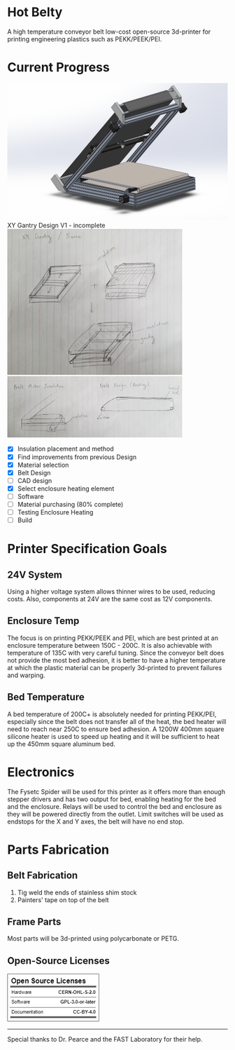 # Hot Belty
A high temperature conveyor belt low-cost open-source 3d-printer for printing engineering plastics such as PEKK/PEEK/PEI. 

# Current Progress
<img src="/img/frame_v1.png" alt="drawing" />
XY Gantry Design V1 - incomplete

<img src="/img/drawing1.jpg" alt="drawing" width="400"/>
<img src="/img/drawing2.jpg" alt="drawing" width="400"/>

- [x] Insulation placement and method
- [x] Find improvements from previous Design
- [x] Material selection
- [x] Belt Design
- [ ] CAD design
- [x] Select enclosure heating element
- [ ] Software
- [ ] Material purchasing (80% complete)
- [ ] Testing Enclosure Heating
- [ ] Build

# Printer Specification Goals
## 24V System
Using a higher voltage system allows thinner wires to be used, reducing costs. Also, components at 24V are the same cost as 12V components.

## Enclosure Temp
The focus is on printing PEKK/PEEK and PEI, which are best printed at an enclosure temperature between 150C - 200C. It is also achievable with temperature of 135C with very careful tuning. Since the conveyor belt does not provide the most bed adhesion, it is better to have a higher temperature at which the plastic material can be properly 3d-printed to prevent failures and warping. 

## Bed Temperature
A bed temperature of 200C+ is absolutely needed for printing PEKK/PEI, especially since the belt does not transfer all of the heat, the bed heater will need to reach near 250C to ensure bed adhesion. A 1200W 400mm square silicone heater is used to speed up heating and it will be sufficient to heat up the 450mm square aluminum bed. 

# Electronics
The Fysetc Spider will be used for this printer as it offers more than enough stepper drivers and has two output for bed, enabling heating for the bed and the enclosure. Relays will be used to control the bed and enclosure as they will be powered directly from the outlet. Limit switches will be used as endstops for the X and Y axes, the belt will have no end stop. 

# Parts Fabrication 
## Belt Fabrication
1. Tig weld the ends of stainless shim stock
2. Painters' tape on top of the belt

## Frame Parts
Most parts will be 3d-printed using polycarbonate or PETG. 

## Open-Source Licenses
<img src="/img/oshw_facts.png" alt="OS"/>

---
Special thanks to Dr. Pearce and the FAST Laboratory for their help.
